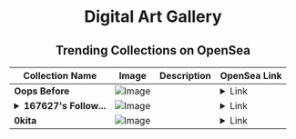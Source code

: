 <div align="center">

# Digital Art Gallery

## Trending Collections on OpenSea

| Collection Name                       | Image                                                                                     | Description                       | OpenSea Link                                                                                          |
|---------------------------------------|-------------------------------------------------------------------------------------------|-----------------------------------|--------------------------------------------------------------------------------------------------------|
| **Oops Before** | ![Image](https://i.seadn.io/s/raw/files/73cc09a80cd1abfb07525d00a3482a3b.jpg?w=500&auto=format?w=200&auto=format) |  | <details><summary>Link</summary>[Oops Before](https://opensea.io/collection/oops-before)</details> |
| **<details><summary>167627's Follow...</summary>167627's Follower</details>** | ![Image](https://i.seadn.io/s/raw/files/19f9f090920392cc3650cbdf4361755b.png?w=500&auto=format?w=200&auto=format) |  | <details><summary>Link</summary>[167627's Follower](https://opensea.io/collection/167627-s-follower)</details> |
| **0kita** | ![Image](https://i.seadn.io/s/raw/files/f59231c17486b96bdc2a899b3a1ad18d.gif?w=500&auto=format?w=200&auto=format) |  | <details><summary>Link</summary>[0kita](https://opensea.io/collection/0kita-257)</details> |

</div>